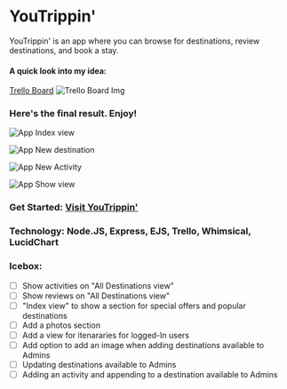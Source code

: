 # YouTrippin'

YouTrippin' is an app where you can browse for destinations, review destinations, and book a stay.


#### A quick look into my idea: 
[Trello Board](https://trello.com/b/8G19LVq6/youtrippin) 
![Trello Board Img](https://i.imgur.com/sJUAhzZ.png)   


### Here's the final result. Enjoy!

![App Index view](https://i.imgur.com/O0dbbe1.png)

![App New destination](https://i.imgur.com/TOf2O5U.png)

![App New Activity](https://i.imgur.com/J0Er1c5.png)

![App Show view](https://i.imgur.com/Y13GTcY.png)


### Get Started: [Visit YouTrippin'](https://you-trippin.herokuapp.com/)

### Technology: Node.JS, Express, EJS, Trello, Whimsical, LucidChart

### Icebox:
- [ ] Show activities on "All Destinations view" 
- [ ] Show reviews on "All Destinations view" 
- [ ] "Index view" to show a section for special offers and popular destinations 
- [ ] Add a photos section
- [ ] Add a view for itenararies for logged-In users
- [ ] Add option to add an image when adding destinations available to Admins
- [ ] Updating destinations available to Admins
- [ ] Adding an activity and appending to a destination available to Admins
